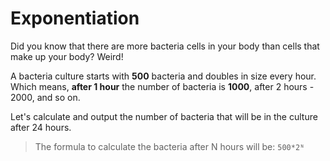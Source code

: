 # Exponentiation

Did you know that there are more bacteria cells in your body than cells that make up your body? Weird!

A bacteria culture starts with **500** bacteria and doubles in size every hour.
Which means, **after 1 hour** the number of bacteria is **1000**, after 2 hours - 2000, and so on.

Let's calculate and output the number of bacteria that will be in the culture after 24 hours.

>The formula to calculate the bacteria after N hours will be: `500*2ᴺ`
